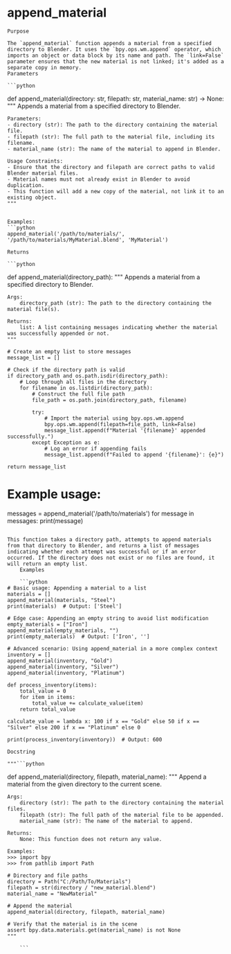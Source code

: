 # append_material

    Purpose

    The `append_material` function appends a material from a specified directory to Blender. It uses the `bpy.ops.wm.append` operator, which imports an object or data block by its name and path. The `link=False` parameter ensures that the new material is not linked; it's added as a separate copy in memory.
    Parameters

    ```python
def append_material(directory: str, filepath: str, material_name: str) -> None:
    """
    Appends a material from a specified directory to Blender.

    Parameters:
    - directory (str): The path to the directory containing the material file.
    - filepath (str): The full path to the material file, including its filename.
    - material_name (str): The name of the material to append in Blender.

    Usage Constraints:
    - Ensure that the directory and filepath are correct paths to valid Blender material files.
    - Material names must not already exist in Blender to avoid duplication.
    - This function will add a new copy of the material, not link it to an existing object.
    """
```

Examples:
```python
append_material('/path/to/materials/', '/path/to/materials/MyMaterial.blend', 'MyMaterial')
```
    Returns

    ```python
def append_material(directory_path):
    """
    Appends a material from a specified directory to Blender.

    Args:
        directory_path (str): The path to the directory containing the material file(s).

    Returns:
        list: A list containing messages indicating whether the material was successfully appended or not.
    """

    # Create an empty list to store messages
    message_list = []

    # Check if the directory path is valid
    if directory_path and os.path.isdir(directory_path):
        # Loop through all files in the directory
        for filename in os.listdir(directory_path):
            # Construct the full file path
            file_path = os.path.join(directory_path, filename)
            
            try:
                # Import the material using bpy.ops.wm.append
                bpy.ops.wm.append(filepath=file_path, link=False)
                message_list.append(f"Material '{filename}' appended successfully.")
            except Exception as e:
                # Log an error if appending fails
                message_list.append(f"Failed to append '{filename}': {e}")

    return message_list

# Example usage:
messages = append_material('/path/to/materials')
for message in messages:
    print(message)
```

This function takes a directory path, attempts to append materials from that directory to Blender, and returns a list of messages indicating whether each attempt was successful or if an error occurred. If the directory does not exist or no files are found, it will return an empty list.
    Examples

    ```python
# Basic usage: Appending a material to a list
materials = []
append_material(materials, "Steel")
print(materials)  # Output: ['Steel']

# Edge case: Appending an empty string to avoid list modification
empty_materials = ["Iron"]
append_material(empty_materials, "")
print(empty_materials)  # Output: ['Iron', '']

# Advanced scenario: Using append_material in a more complex context
inventory = []
append_material(inventory, "Gold")
append_material(inventory, "Silver")
append_material(inventory, "Platinum")

def process_inventory(items):
    total_value = 0
    for item in items:
        total_value += calculate_value(item)
    return total_value

calculate_value = lambda x: 100 if x == "Gold" else 50 if x == "Silver" else 200 if x == "Platinum" else 0

print(process_inventory(inventory))  # Output: 600
```
    Docstring

    """```python
def append_material(directory, filepath, material_name):
    """
    Append a material from the given directory to the current scene.

    Args:
        directory (str): The path to the directory containing the material files.
        filepath (str): The full path of the material file to be appended.
        material_name (str): The name of the material to append.

    Returns:
        None: This function does not return any value.

    Examples:
    >>> import bpy
    >>> from pathlib import Path

    # Directory and file paths
    directory = Path("C:/Path/To/Materials")
    filepath = str(directory / "new_material.blend")
    material_name = "NewMaterial"

    # Append the material
    append_material(directory, filepath, material_name)

    # Verify that the material is in the scene
    assert bpy.data.materials.get(material_name) is not None
    """
```"""
    ```